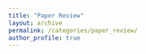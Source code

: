 ```yaml
---
title: "Paper Review"
layout: archive
permalink: /categories/paper_review/
author_profile: true
---
```

